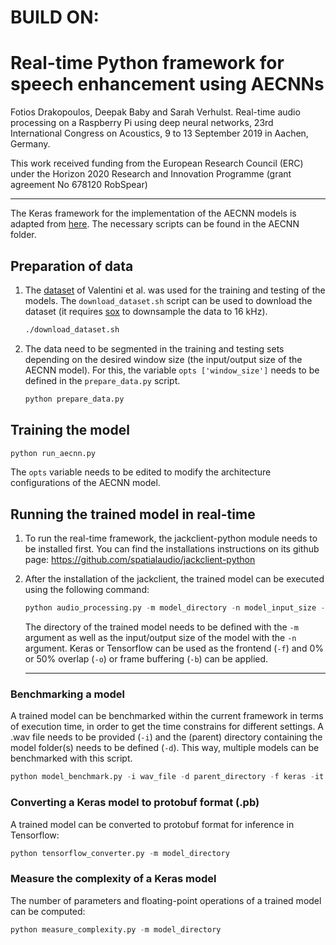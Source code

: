 
# BUILD ON: 
# Real-time Python framework for speech enhancement using AECNNs

Fotios Drakopoulos, Deepak Baby and Sarah Verhulst. Real-time audio processing on a Raspberry Pi using deep neural
networks, 23rd International Congress on Acoustics, 9 to 13 September 2019 in Aachen, Germany.

This work received funding from the European Research Council (ERC) under the Horizon 2020 Research and Innovation Programme (grant agreement No 678120 RobSpear)

----

The Keras framework for the implementation of the AECNN models is adapted from [here](https://github.com/deepakbaby/se_relativisticgan). The necessary scripts can be found in the AECNN folder.

## Preparation of data
1. The [dataset](https://datashare.is.ed.ac.uk/handle/10283/1942) of Valentini et al. was used for the training and testing of the models. The `download_dataset.sh` script can be used to download the dataset (it requires [sox](http://sox.sourceforge.net/) to downsample the data to 16 kHz).
    ```bash
    ./download_dataset.sh
    ```

2. The data need to be segmented in the training and testing sets depending on the desired window size (the input/output size of the AECNN model). For this, the variable `opts ['window_size']` needs to be defined in the `prepare_data.py` script.
    ```python
    python prepare_data.py
    ```

## Training the model
```python
python run_aecnn.py
```
The `opts` variable needs to be edited to modify the architecture configurations of the AECNN model.

## Running the trained model in real-time
1. To run the real-time framework, the jackclient-python module needs to be installed first. You can find the installations instructions on its github page: 
https://github.com/spatialaudio/jackclient-python

2. After the installation of the jackclient, the trained model can be executed using the following command:
    ```python
    python audio_processing.py -m model_directory -n model_input_size -f keras
    ```
    The directory of the trained model needs to be defined with the `-m` argument as well as the input/output size of the model with the `-n` argument. Keras or Tensorflow can be used as the frontend (`-f`) and 0% or 50% overlap (`-o`) or frame buffering (`-b`) can be applied.

    ----

### Benchmarking a model
A trained model can be benchmarked within the current framework in terms of execution time, in order to get the time constrains for different settings. A .wav file needs to be provided (`-i`) and the (parent) directory containing the model folder(s) needs to be defined (`-d`). This way, multiple models can be benchmarked with this script.
```python
python model_benchmark.py -i wav_file -d parent_directory -f keras -it 1
```

### Converting a Keras model to protobuf format (.pb)
A trained model can be converted to protobuf format for inference in Tensorflow:
```python
python tensorflow_converter.py -m model_directory
```

### Measure the complexity of a Keras model
The number of parameters and floating-point operations of a trained model can be computed:
```python
python measure_complexity.py -m model_directory
```
